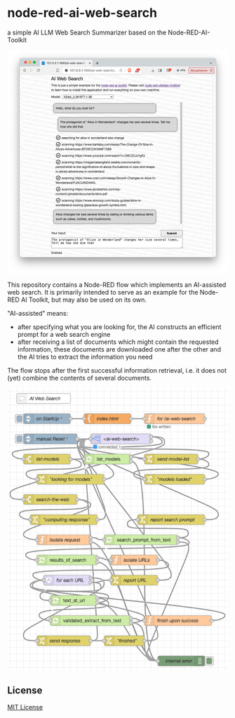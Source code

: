# node-red-ai-web-search #

a simple AI LLM Web Search Summarizer based on the Node-RED-AI-Toolkit

![AI WebSearch Screenhot](AI-WebSearch-Screenshot.png)

This repository contains a Node-RED flow which implements an AI-assisted web search. It is primarily intended to serve as an example for the Node-RED AI Toolkit, but may also be used on its own.

"AI-assisted" means:

- after specifying what you are looking for, the AI constructs an efficient prompt for a web search engine
- after receiving a list of documents which might contain the requested information, these documents are downloaded one after the other and the AI tries to extract the information you need

The flow stops after the first successful information retrieval, i.e. it does not (yet) combine the contents of several documents.



![AI WebSearch Flow](AI-WebSearch-Flow.png)



## License ##

[MIT License](LICENSE.md)
